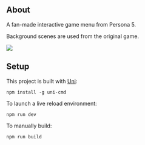 ## About

A fan-made interactive game menu from Persona 5.

Background scenes are used from the original game.

![](https://an0thy.github.io/res/show-persona.gif)

## Setup

This project is built with [Uni](https://github.com/AnyThony/uni):

```npm install -g uni-cmd```

To launch a live reload environment:

```npm run dev```

To manually build:

```npm run build```
